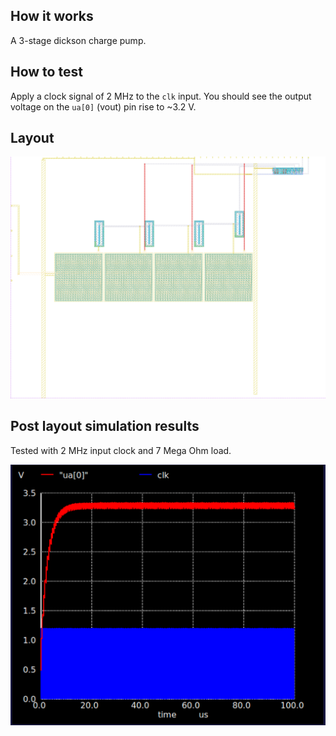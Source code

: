 <!---

This file is used to generate your project datasheet. Please fill in the information below and delete any unused
sections.

You can also include images in this folder and reference them in the markdown. Each image must be less than
512 kb in size, and the combined size of all images must be less than 1 MB.
-->

## How it works

A 3-stage dickson charge pump.

## How to test

Apply a clock signal of 2 MHz to the `clk` input. You should see the output voltage on the `ua[0]` (vout) pin rise to ~3.2 V.

## Layout

![layout.png](layout.png)

## Post layout simulation results

Tested with 2 MHz input clock and 7 Mega Ohm load.

![post_layout_sim.png](post_layout_sim.png)
